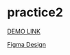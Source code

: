 # practice2

[DEMO LINK](https://https://alexandr-petrenko.github.io/practice2/)

[Figma Design](https://www.figma.com/file/Lbn9qbm1OeQE4695sfEghy/Pitch-Deck-Templates-Free-Version-(Copy)?node-id=4%3A26)
